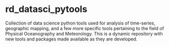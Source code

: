 # rd_datasci_pytools
Collection of data science python tools used for analysis of time-series, geographic mapping, and a few more specific tools pertaining to the field of Physical Oceanography and Meteorology. This is a dynamic repository with new tools and packages made available as they are developed.
